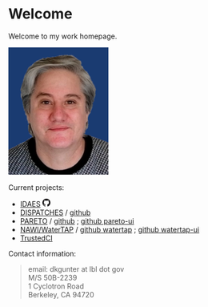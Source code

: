 # Welcome

Welcome to my work homepage.

<img alt="A relatively recent headshot" src="DanGunter-pic-transp.jpg" width="200px">

Current projects:
* [IDAES](https://idaes.org) <a href="https://github.com/idaes/idaes-pse"><img alt="GitHub" src="GitHub-Mark-16px.png"></a>
* [DISPATCHES](https://idaes.org/dispatches) / [github](https://github.com/gmlc-dispatches/dispatches)
* [PARETO](https://project-pareto.org) / [github](https://github.com/project-pareto/project-pareto) ; [github pareto-ui](https://github.com/project-pareto/pareto-ui)
* [NAWI/WaterTAP](https://www.nawihub.org/knowledge/watertap/) / [github watertap](https://github.com/watertap/watertap) ; [github watertap-ui](https://github.com/watertap-org/watertap-ui)
* [TrustedCI](https://www.trustedci.org/)

Contact information:

> email: dkgunter at lbl dot gov  
> M/S 50B-2239  
> 1 Cyclotron Road  
> Berkeley, CA 94720  


